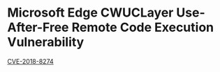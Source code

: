 # Microsoft Edge CWUCLayer Use-After-Free Remote Code Execution Vulnerability
<html><a href="https://www.zerodayinitiative.com/advisories/ZDI-18-609/">CVE-2018-8274</a></html>
